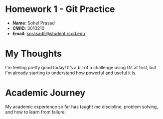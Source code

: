 # Homework 1 - Git Practice

- **Name**: Sohel Prasad
- **CWID**: 3010210  
- **Email**: sprasad5@student.rccd.edu

# My Thoughts

I'm feeling pretty good today! It’s a bit of a challenge using Git at 
first, but I'm already starting to understand how powerful and useful it 
is.


# Academic Journey

My academic experience so far has taught me discipline, problem solving, and how to learn from failure.
